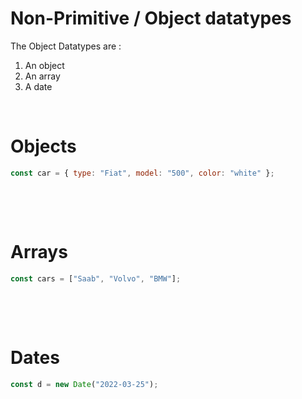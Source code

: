 # Non-Primitive / Object datatypes

The Object Datatypes are :

1. An object
2. An array
3. A date

&nbsp;

# Objects

```js
const car = { type: "Fiat", model: "500", color: "white" };
```

&nbsp;

&nbsp;

# Arrays

```js
const cars = ["Saab", "Volvo", "BMW"];
```

&nbsp;

&nbsp;

# Dates

```js
const d = new Date("2022-03-25");
```

&nbsp;

&nbsp;
